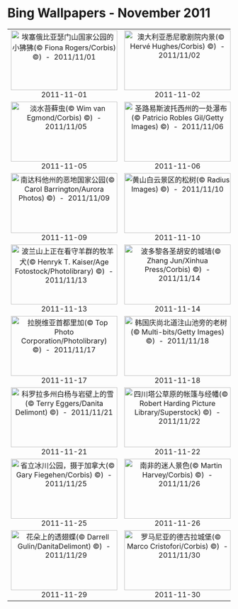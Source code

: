 # Bing Wallpapers - November 2011

| | | | |
|:-------------------------:|:-------------------------:|:-------------------------:|:-------------------------:|
| <a href="https://bing.ee123.net/img/cn/fhd/2011/11/01.jpg" target="_blank"><img src="https://bing.ee123.net/img/cn/fhd/2011/11/01.jpg" width="240" height="135" alt="埃塞俄比亚瑟门山国家公园的小狒狒(© Fiona Rogers/Corbis) ©)  -  2011/11/01" title="埃塞俄比亚瑟门山国家公园的小狒狒(© Fiona Rogers/Corbis) ©)  -  2011/11/01"></a><br>2011-11-01<br> | <a href="https://bing.ee123.net/img/cn/fhd/2011/11/02.jpg" target="_blank"><img src="https://bing.ee123.net/img/cn/fhd/2011/11/02.jpg" width="240" height="135" alt="澳大利亚悉尼歌剧院内景(© Hervé Hughes/Corbis) ©)  -  2011/11/02" title="澳大利亚悉尼歌剧院内景(© Hervé Hughes/Corbis) ©)  -  2011/11/02"></a><br>2011-11-02<br> | <a href="https://bing.ee123.net/img/cn/fhd/2011/11/03.jpg" target="_blank"><img src="https://bing.ee123.net/img/cn/fhd/2011/11/03.jpg" width="240" height="135" alt="瑞士伯尔尼钟楼塔上的天文钟(© Blaine Harrington/age fotostock) ©)  -  2011/11/03" title="瑞士伯尔尼钟楼塔上的天文钟(© Blaine Harrington/age fotostock) ©)  -  2011/11/03"></a><br>2011-11-03<br> | <a href="https://bing.ee123.net/img/cn/fhd/2011/11/04.jpg" target="_blank"><img src="https://bing.ee123.net/img/cn/fhd/2011/11/04.jpg" width="240" height="135" alt="加拿大温哥华的天际线(© Stephen Matera) ©)  -  2011/11/04" title="加拿大温哥华的天际线(© Stephen Matera) ©)  -  2011/11/04"></a><br>2011-11-04<br> |
| <a href="https://bing.ee123.net/img/cn/fhd/2011/11/05.jpg" target="_blank"><img src="https://bing.ee123.net/img/cn/fhd/2011/11/05.jpg" width="240" height="135" alt="淡水苔藓虫(© Wim van Egmond/Corbis) ©)  -  2011/11/05" title="淡水苔藓虫(© Wim van Egmond/Corbis) ©)  -  2011/11/05"></a><br>2011-11-05<br> | <a href="https://bing.ee123.net/img/cn/fhd/2011/11/06.jpg" target="_blank"><img src="https://bing.ee123.net/img/cn/fhd/2011/11/06.jpg" width="240" height="135" alt="圣路易斯波托西州的一处瀑布(© Patricio Robles Gil/Getty Images) ©)  -  2011/11/06" title="圣路易斯波托西州的一处瀑布(© Patricio Robles Gil/Getty Images) ©)  -  2011/11/06"></a><br>2011-11-06<br> | <a href="https://bing.ee123.net/img/cn/fhd/2011/11/07.jpg" target="_blank"><img src="https://bing.ee123.net/img/cn/fhd/2011/11/07.jpg" width="240" height="135" alt="奔跑的冰岛马(© Tim Flach/Getty Images) ©)  -  2011/11/07" title="奔跑的冰岛马(© Tim Flach/Getty Images) ©)  -  2011/11/07"></a><br>2011-11-07<br> | <a href="https://bing.ee123.net/img/cn/fhd/2011/11/08.jpg" target="_blank"><img src="https://bing.ee123.net/img/cn/fhd/2011/11/08.jpg" width="240" height="135" alt="藏在树洞中的松鼠(© Norihisa Inomata/Photolibrary) ©)  -  2011/11/08" title="藏在树洞中的松鼠(© Norihisa Inomata/Photolibrary) ©)  -  2011/11/08"></a><br>2011-11-08<br> |
| <a href="https://bing.ee123.net/img/cn/fhd/2011/11/09.jpg" target="_blank"><img src="https://bing.ee123.net/img/cn/fhd/2011/11/09.jpg" width="240" height="135" alt="南达科他州的恶地国家公园(© Carol Barrington/Aurora Photos) ©)  -  2011/11/09" title="南达科他州的恶地国家公园(© Carol Barrington/Aurora Photos) ©)  -  2011/11/09"></a><br>2011-11-09<br> | <a href="https://bing.ee123.net/img/cn/fhd/2011/11/10.jpg" target="_blank"><img src="https://bing.ee123.net/img/cn/fhd/2011/11/10.jpg" width="240" height="135" alt="黄山白云景区的松树(© Radius Images) ©)  -  2011/11/10" title="黄山白云景区的松树(© Radius Images) ©)  -  2011/11/10"></a><br>2011-11-10<br> | <a href="https://bing.ee123.net/img/cn/fhd/2011/11/11.jpg" target="_blank"><img src="https://bing.ee123.net/img/cn/fhd/2011/11/11.jpg" width="240" height="135" alt="红色罂粟花特写(© Deb Casso/OJO Images/Getty Images) ©)  -  2011/11/11" title="红色罂粟花特写(© Deb Casso/OJO Images/Getty Images) ©)  -  2011/11/11"></a><br>2011-11-11<br> | <a href="https://bing.ee123.net/img/cn/fhd/2011/11/12.jpg" target="_blank"><img src="https://bing.ee123.net/img/cn/fhd/2011/11/12.jpg" width="240" height="135" alt="美国犹他州议会大厦(© Joseph Sohm/Corbis) ©)  -  2011/11/12" title="美国犹他州议会大厦(© Joseph Sohm/Corbis) ©)  -  2011/11/12"></a><br>2011-11-12<br> |
| <a href="https://bing.ee123.net/img/cn/fhd/2011/11/13.jpg" target="_blank"><img src="https://bing.ee123.net/img/cn/fhd/2011/11/13.jpg" width="240" height="135" alt="波兰山上正在看守羊群的牧羊犬(© Henryk T. Kaiser/Age Fotostock/Photolibrary) ©)  -  2011/11/13" title="波兰山上正在看守羊群的牧羊犬(© Henryk T. Kaiser/Age Fotostock/Photolibrary) ©)  -  2011/11/13"></a><br>2011-11-13<br> | <a href="https://bing.ee123.net/img/cn/fhd/2011/11/14.jpg" target="_blank"><img src="https://bing.ee123.net/img/cn/fhd/2011/11/14.jpg" width="240" height="135" alt="波多黎各圣胡安的城墙(© Zhang Jun/Xinhua Press/Corbis) ©)  -  2011/11/14" title="波多黎各圣胡安的城墙(© Zhang Jun/Xinhua Press/Corbis) ©)  -  2011/11/14"></a><br>2011-11-14<br> | <a href="https://bing.ee123.net/img/cn/fhd/2011/11/15.jpg" target="_blank"><img src="https://bing.ee123.net/img/cn/fhd/2011/11/15.jpg" width="240" height="135" alt="泰国大城府佛像上的清洁工人(© Kozz Lig/Demotix/Corbis) ©)  -  2011/11/15" title="泰国大城府佛像上的清洁工人(© Kozz Lig/Demotix/Corbis) ©)  -  2011/11/15"></a><br>2011-11-15<br> | <a href="https://bing.ee123.net/img/cn/fhd/2011/11/16.jpg" target="_blank"><img src="https://bing.ee123.net/img/cn/fhd/2011/11/16.jpg" width="240" height="135" alt="环尾狐猴与它的孩子(© SuperStock) ©)  -  2011/11/16" title="环尾狐猴与它的孩子(© SuperStock) ©)  -  2011/11/16"></a><br>2011-11-16<br> |
| <a href="https://bing.ee123.net/img/cn/fhd/2011/11/17.jpg" target="_blank"><img src="https://bing.ee123.net/img/cn/fhd/2011/11/17.jpg" width="240" height="135" alt="拉脱维亚首都里加(© Top Photo Corporation/Photolibrary) ©)  -  2011/11/17" title="拉脱维亚首都里加(© Top Photo Corporation/Photolibrary) ©)  -  2011/11/17"></a><br>2011-11-17<br> | <a href="https://bing.ee123.net/img/cn/fhd/2011/11/18.jpg" target="_blank"><img src="https://bing.ee123.net/img/cn/fhd/2011/11/18.jpg" width="240" height="135" alt="韩国庆尚北道注山池旁的老树(© Multi-bits/Getty Images) ©)  -  2011/11/18" title="韩国庆尚北道注山池旁的老树(© Multi-bits/Getty Images) ©)  -  2011/11/18"></a><br>2011-11-18<br> | <a href="https://bing.ee123.net/img/cn/fhd/2011/11/19.jpg" target="_blank"><img src="https://bing.ee123.net/img/cn/fhd/2011/11/19.jpg" width="240" height="135" alt="加州圣地亚哥海洋世界的虎鲸(© Michael Melford/Stone/Getty Images) ©)  -  2011/11/19" title="加州圣地亚哥海洋世界的虎鲸(© Michael Melford/Stone/Getty Images) ©)  -  2011/11/19"></a><br>2011-11-19<br> | <a href="https://bing.ee123.net/img/cn/fhd/2011/11/20.jpg" target="_blank"><img src="https://bing.ee123.net/img/cn/fhd/2011/11/20.jpg" width="240" height="135" alt="卷曲的羽衣甘蓝(© Gap Photos/Visuals Unlimited, Inc.) ©)  -  2011/11/20" title="卷曲的羽衣甘蓝(© Gap Photos/Visuals Unlimited, Inc.) ©)  -  2011/11/20"></a><br>2011-11-20<br> |
| <a href="https://bing.ee123.net/img/cn/fhd/2011/11/21.jpg" target="_blank"><img src="https://bing.ee123.net/img/cn/fhd/2011/11/21.jpg" width="240" height="135" alt="科罗拉多州白杨与岩壁上的雪(© Terry Eggers/Danita Delimont) ©)  -  2011/11/21" title="科罗拉多州白杨与岩壁上的雪(© Terry Eggers/Danita Delimont) ©)  -  2011/11/21"></a><br>2011-11-21<br> | <a href="https://bing.ee123.net/img/cn/fhd/2011/11/22.jpg" target="_blank"><img src="https://bing.ee123.net/img/cn/fhd/2011/11/22.jpg" width="240" height="135" alt="四川塔公草原的帐篷与经幡(© Robert Harding Picture Library/Superstock) ©)  -  2011/11/22" title="四川塔公草原的帐篷与经幡(© Robert Harding Picture Library/Superstock) ©)  -  2011/11/22"></a><br>2011-11-22<br> | <a href="https://bing.ee123.net/img/cn/fhd/2011/11/23.jpg" target="_blank"><img src="https://bing.ee123.net/img/cn/fhd/2011/11/23.jpg" width="240" height="135" alt="马萨诸塞州漂浮在水面上的红莓(© Kerry Sherck/Aurora/Getty Images) ©)  -  2011/11/23" title="马萨诸塞州漂浮在水面上的红莓(© Kerry Sherck/Aurora/Getty Images) ©)  -  2011/11/23"></a><br>2011-11-23<br> | <a href="https://bing.ee123.net/img/cn/fhd/2011/11/24.jpg" target="_blank"><img src="https://bing.ee123.net/img/cn/fhd/2011/11/24.jpg" width="240" height="135" alt="千手佛珊瑚(© Stuart Westmorland/Corbis) ©)  -  2011/11/24" title="千手佛珊瑚(© Stuart Westmorland/Corbis) ©)  -  2011/11/24"></a><br>2011-11-24<br> |
| <a href="https://bing.ee123.net/img/cn/fhd/2011/11/25.jpg" target="_blank"><img src="https://bing.ee123.net/img/cn/fhd/2011/11/25.jpg" width="240" height="135" alt="省立冰川公园，摄于加拿大(© Gary Fiegehen/Corbis) ©)  -  2011/11/25" title="省立冰川公园，摄于加拿大(© Gary Fiegehen/Corbis) ©)  -  2011/11/25"></a><br>2011-11-25<br> | <a href="https://bing.ee123.net/img/cn/fhd/2011/11/26.jpg" target="_blank"><img src="https://bing.ee123.net/img/cn/fhd/2011/11/26.jpg" width="240" height="135" alt="南非的迷人景色(© Martin Harvey/Corbis) ©)  -  2011/11/26" title="南非的迷人景色(© Martin Harvey/Corbis) ©)  -  2011/11/26"></a><br>2011-11-26<br> | <a href="https://bing.ee123.net/img/cn/fhd/2011/11/27.jpg" target="_blank"><img src="https://bing.ee123.net/img/cn/fhd/2011/11/27.jpg" width="240" height="135" alt="美国亚利桑那州的羚羊峡谷(© Stephen Matera) ©)  -  2011/11/27" title="美国亚利桑那州的羚羊峡谷(© Stephen Matera) ©)  -  2011/11/27"></a><br>2011-11-27<br> | <a href="https://bing.ee123.net/img/cn/fhd/2011/11/28.jpg" target="_blank"><img src="https://bing.ee123.net/img/cn/fhd/2011/11/28.jpg" width="240" height="135" alt="南京紫金山明孝陵的石象(© Ian Trower/Corbis) ©)  -  2011/11/28" title="南京紫金山明孝陵的石象(© Ian Trower/Corbis) ©)  -  2011/11/28"></a><br>2011-11-28<br> |
| <a href="https://bing.ee123.net/img/cn/fhd/2011/11/29.jpg" target="_blank"><img src="https://bing.ee123.net/img/cn/fhd/2011/11/29.jpg" width="240" height="135" alt="花朵上的透翅蝶(© Darrell Gulin/DanitaDelimont) ©)  -  2011/11/29" title="花朵上的透翅蝶(© Darrell Gulin/DanitaDelimont) ©)  -  2011/11/29"></a><br>2011-11-29<br> | <a href="https://bing.ee123.net/img/cn/fhd/2011/11/30.jpg" target="_blank"><img src="https://bing.ee123.net/img/cn/fhd/2011/11/30.jpg" width="240" height="135" alt="罗马尼亚的德古拉城堡(© Marco Cristofori/Corbis) ©)  -  2011/11/30" title="罗马尼亚的德古拉城堡(© Marco Cristofori/Corbis) ©)  -  2011/11/30"></a><br>2011-11-30<br> |  |  |
